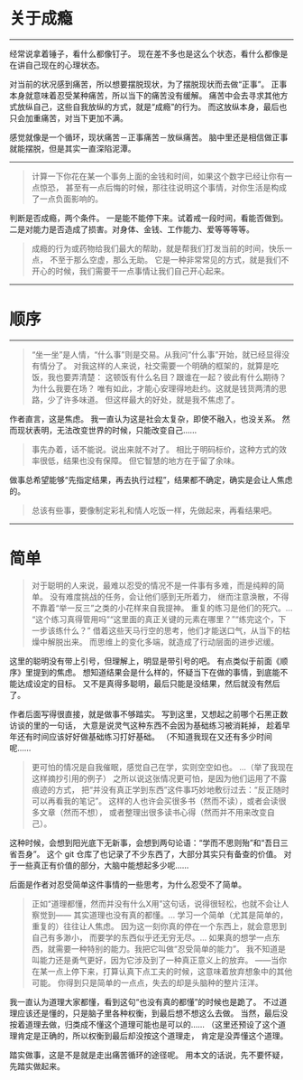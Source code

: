 # 关于成瘾

---

经常说拿着锤子，看什么都像钉子。
现在差不多也是这么个状态，看什么都像是在讲自己现在的心理状态。

对当前的状况感到痛苦，所以想要摆脱现状，为了摆脱现状而去做“正事”。
正事本身就意味着忍受某种痛苦，所以当下的痛苦没有缓解。
痛苦中会去寻求其他方式放纵自己，这些自我放纵的方式，就是“成瘾”的行为。
而这放纵本身，最后也只会加重痛苦，对当下更加不满。

感觉就像是一个循环，现状痛苦－正事痛苦－放纵痛苦。
脑中里还是相信做正事就能摆脱，但是其实一直深陷泥潭。

---

> 计算一下你花在某一个事务上面的金钱和时间，如果这个数字已经让你有一点惊恐，
> 甚至有一点后悔的时候，那往往说明这个事情，对你生活是构成了一点负面影响的。

判断是否成瘾，两个条件。
一是能不能停下来。试着戒一段时间，看能否做到。
二是对能力是否造成了损害。对身体、金钱、工作能力、爱等等等等。

> 成瘾的行为或药物给我们最大的帮助，就是帮我们打发当前的时间，快乐一点，
> 不至于那么空虚，那么无助。
> 它是一种非常常见的方式，就是我们不开心的时候，我们需要干一点事情让我们自己开心起来。


---

# 顺序

---

> “坐一坐”是人情，“什么事”则是交易。从我问“什么事”开始，就已经显得没有情分了。
> 对我这样的人来说，社交需要一个明确的框架的，就算是吃饭，我也要弄清楚：
> 这顿饭有什么名目？跟谁在一起？彼此有什么期待？为什么我要在场？
> 唯有如此，才能心安理得地赴约。这就是钱货两清的思路，少了许多味道。
> 但这样最大的好处，就是我不焦虑了。

作者直言，这是焦虑。
我一直认为这是社会太复杂，即使不融入，也没关系。
然而现状表明，无法改变世界的时候，只能改变自己……

> 事先办着，话不能说。说出来就不对了。
> 相比于明码标价，这种方式的效率很低，结果也没有保障。
> 但它智慧的地方在于留了余味。

做事总希望能够“先指定结果，再去执行过程”，结果都不确定，确实是会让人焦虑的。

> 总该有些事，要像制定彩礼和情人吃饭一样，先做起来，再看结果吧。

---

# 简单

> 对于聪明的人来说，最难以忍受的情况不是一件事有多难，而是纯粹的简单。
> 没有难度挑战的任务，会让他们感到无所着力，
> 继而注意涣散，不得不靠着“举一反三”之类的小花样来自我提神。
> 重复的练习是他们的死穴。...
> “这个练习真得管用吗”“这里面的真正关键的元素在哪里？”“练完这个，下一步该练什么？”
> 借着这些天马行空的思考，他们才能送口气，从当下的枯燥中解脱出来。
> 而思维上的变化多端，就造成了行动层面的进步迟缓。

这里的聪明没有带上引号，但理解上，明显是带引号的吧。
有点类似于前面《顺序》里提到的焦虑。
想知道结果会是什么样的，怀疑当下在做的事情，到底能不能达成设定的目标。
又不是真得多聪明，最后只能是没结果，然后就没有然后了。

作者后面写得很直接，就是做事不够踏实。
写到这里，又想起之前哪个石黑正数访谈的里的一句话，
大意是说灵气这种东西不会因为基础练习被消耗掉，
趁着早年还有时间应该好好做基础练习打好基础。
（不知道我现在又还有多少时间呢……

> 更可怕的情况是自我催眠，感觉自己在学，实则空空如也。
> ...（举了我现在这样摘抄引用的例子）
> 之所以说这张情况更可怕，是因为他们运用了不露痕迹的方式，
> 把“并没有真正学到东西”这件事巧妙地敷衍过去：“反正随时可以再看我的笔记”。
> 这样的人也许会买很多书（然而不读），或者会读很多文章（然而不想），
> 或者整理出很多读书心得（然而并不用来改变自己）。

这种时候，会想到阳光底下无新事，会想到两句论语：“学而不思则殆”和“吾日三省吾身”。
这个 git 仓库了也记录了不少东西了，大部分其实只有备查的价值。
对于一些真正有价值的部分，大脑中能想起多少呢……

后面是作者对忍受简单这件事情的一些思考，为什么忍受不了简单。

> 正如“道理都懂，然而并没有什么X用”这句话，说得很轻松，也就不会让人察觉到——
> 其实道理也没有真的都懂。...
> 学习一个简单（尤其是简单的，重复的）往往让人焦虑。
> 因为这一刻你真的停在一个东西上，就会意思到自己有多渺小，
> 而要学的东西似乎还无穷无尽。...
> 如果真的想学一点东西，就需要一种特别的能力。我把它叫做“忍受简单的能力”。
> 我不知道是叫能力还是勇气更好，因为它涉及到了一种真正意义上的放弃。
> ——当你在某一点上停下来，打算认真下点工夫的时候，这意味着放弃想象中的其他可能。
> 你得到只是简单的一点点，失去的却是头脑种的整片汪洋。

我一直认为道理大家都懂，看到这句“也没有真的都懂”的时候也是跪了。
不过道理应该还是懂的，只是脑子里各种权衡，到最后想不想这么去做。
当然，最后没按着道理去做，归类成不懂这个道理可能也是可以的……
（这里还预设了这个道理肯定是正确的，所以权衡到最后却没按这个道理走，
肯定是没弄懂这个道理。

踏实做事，这是不是就是走出痛苦循环的途径呢。
用本文的话说，先不要怀疑，先踏实做起来。
